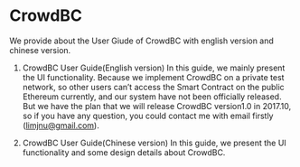 # CrowdBC
We provide about the User Giude of CrowdBC with english version and chinese version.

1. CrowdBC User Guide(English version)
In this guide, we mainly present the UI functionality. Because we implement CrowdBC on a private test network, so other users can’t access the Smart Contract on the public Ethereum currently, and our system have not been officially released. But we have the plan that we will release CrowdBC version1.0 in 2017.10, so if you have any question, you could contact me with email firstly (limjnu@gmail.com). 

2. CrowdBC User Guide(Chinese version)
In this guide, we present the UI functionality and some design details about CrowdBC.
